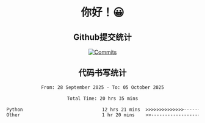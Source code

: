 <div align="center">
<h1>你好！😀</h1>

<h2>Github提交统计</h2>

[![Commits](https://github-readme-stats.ikunshare.com/api?username=ikun0014&include_all_commits=true&locale=cn&show_icons=true&bg_color=0,EC6C6C,FFD479,FFFC79,73FA79,73FDFF,D783FF)](https://github.com/ikun0014)

</div>



<div align="center">
<h2>代码书写统计</h2>
  
<!--START_SECTION:waka-->

```txt
From: 28 September 2025 - To: 05 October 2025

Total Time: 20 hrs 35 mins

Python                             12 hrs 21 mins  >>>>>>>>>>>>>>-----------   56.34 %
Other                              1 hr 20 mins    >>-----------------------   06.14 %
```

<!--END_SECTION:waka-->

</div>
